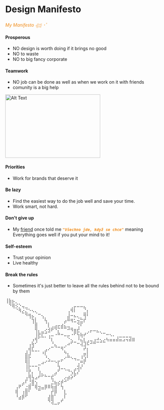 # Design Manifesto

<span style="color:#ef8a17">*My Manifesto 𓆉 ･ﾟ*</span>

#### Prosperous
- NO design is worth doing if it brings no good
- NO to waste
- NO to big fancy corporate
#### Teamwork
- NO job can be done as well as when we work on it with friends
- comunity is a big help

 <img src="https://github.com/user-attachments/assets/55939860-46a7-44a5-97d8-46858415ba9a" alt="Alt Text" width="300" height="200">

#### Priorities
- Work for brands that deserve it
#### Be lazy
- Find the easiest way to do the job well and save your time.
- Work smart, not hard.
#### Don't give up
- My [friend](https://github.com/sprtokiller) once told me <span style="color:#ef8a17">_**``"Všechno jde, když se chce"``**_</span> meaning Everything goes well if you put your mind to it!
#### Self-esteem
- Trust your opinion
- Live healthy
#### Break the rules
- Sometimes it's just better to leave all the rules behind not to be bound by them
  
<pre>
⢸⣷⡦⡀⠀⠀⠀⠀⠀⠀⠀⠀⠀⠀⠀⠀⠀⠀⠀⠀⠀⠀⠀⠀⠀⠀⠀⠀⠀⠀⠀⠀⠀⠀⠀⠀⠀⠀⠀⠀
⠀⠙⢿⡪⡑⢤⣀⠀⠀⠀⠀⠀⠀⠀⠀⠀⠀⠀⠀⠀⢀⡤⠤⠤⣄⠀⠀⠀⠀⠀⠀⠀⠀⠀⠀⠀⠀⠀⠀⠀
⠀⠀⠀⠈⠻⣔⣌⠑⠢⢄⠀⠀⠀⠀⠀⠀⠀⠀⠀⢠⠻⠇⠀⠀⣈⡆⠀⠀⠀⠀⠀⠀⠀⠀⠀⠀⠀⠀⠀⠀
⠀⠀⠀⠀⠀⠀⠙⢻⡦⡀⠉⢢⡀⠀⠀⠀⠀⠀⠀⣼⠒⠦⢄⡀⢻⠃⠀⠀⠀⠀⠀⠀⠀⠀⠀⠀⠀⠀⠀⠀
⠀⠀⠀⠀⠀⠀⠀⠀⢹⣇⠀⠀⢳⡀⠀⠀⠀⠀⡴⠛⠻⠥⣲⣭⠏⠀⠀⠀⠀⠀⠀⠀⠀⠀⠀⠀⠀⠀⠀⠀
⠀⠀⠀⠀⠀⠀⠀⠀⠀⣿⠀⠀⠀⢇⣠⣴⣖⣾⣦⢤⣀⠀⢨⠃⠀⠀⠀⠀⠀⠀⠀⠀⠀⠀⠀⠀⠀⠀⠀⠀
⠀⠀⠀⠀⠀⠀⠀⠀⠀⢹⣆⣤⣪⠽⠋⠈⣆⠀⠀⠉⠙⣿⡯⡀⢀⡠⠖⠒⠦⢄⣀⠀⠀⠀⠀⠀⠀⠀⠀⠀
⠀⠀⠀⠀⠀⠀⠀⠀⠀⣸⡯⠧⠄⢰⡒⠈⠉⠉⠒⢖⠈⠁⢹⠻⡋⠀⠀⠀⢀⠀⠀⡉⠑⠂⢠⠤⠤⠤⢤⣀
⠀⠀⠀⠀⠀⠀⠀⠀⣜⡹⠀⠀⠀⠀⢣⠀⠀⠀⠀⢀⡵⠤⣈⢳⢧⡴⣲⣼⠭⠵⠮⠙⠛⠛⠛⠛⠚⠙⠛⠛
⠀⠀⠀⠀⠀⠀⠀⣸⡽⠀⠀⠀⠀⢀⠤⠳⠤⣤⠔⠉⠀⠀⠀⠙⣺⡉⠀⠀⠀⠀⠀⠀⠀⠀⠀⠀⠀⠀⠀⠀
⠀⠀⠀⠀⠀⠀⣰⢹⠓⠒⠂⢠⡞⠁⠀⠀⠀⠈⢦⡀⠀⠀⠀⠀⣁⡇⠀⠀⠀⠀⠀⠀⠀⠀⠀⠀⠀⠀⠀⠀
⠀⠀⠀⠀⠀⠀⣿⡯⠀⠀⠀⠀⠱⡀⠀⠀⠀⠀⡠⠷⢄⣀⠀⢰⢫⠇⠀⠀⠀⠀⠀⠀⠀⠀⠀⠀⠀⠀⠀⠀
⠀⠀⠀⠀⠀⠀⢿⡇⠀⠀⠀⣠⠔⠚⠒⠢⡖⠋⠀⠀⠀⠈⢉⠶⡟⠀⠀⠀⠀⠀⠀⠀⠀⠀⠀⠀⠀⠀⠀⠀
⠀⠀⠀⠀⠀⠀⢸⡗⠒⠒⡍⠀⠀⠀⠀⠀⢳⣀⡀⠀⠀⢀⣺⡜⠀⠀⠀⠀⠀⠀⠀⠀⠀⠀⠀⠀⠀⠀⠀⠀
⠀⠀⠀⠀⠀⠀⠘⡟⡄⠀⢱⡀⠀⠀⠀⣠⠋⠀⠈⠙⢢⣏⡜⠀⠀⠀⠀⠀⠀⠀⠀⠀⠀⠀⠀⠀⠀⠀⠀⠀
⠀⠀⠀⠀⠀⠀⢠⢿⢧⣠⠞⠋⠓⠒⣞⠁⠀⠀⡠⣴⡵⠋⠀⠀⠀⠀⠀⠀⠀⠀⠀⠀⠀⠀⠀⠀⠀⠀⠀⠀
⠀⠀⠀⠀⠀⣠⠏⢘⣿⢢⠀⠀⠀⠀⣘⣦⣔⡾⠚⠁⠀⠀⠀⠀⠀⠀⠀⠀⠀⠀⠀⠀⠀⠀⠀⠀⠀⠀⠀⠀
⠀⠀⠀⢠⠟⠁⣐⣿⠉⢿⣲⣤⡿⠿⢷⣾⠁⢳⠀⠀⠀⠀⠀⠀⠀⠀⠀⠀⠀⠀⠀⠀⠀⠀⠀⠀⠀⠀⠀⠀
⠀⠀⠀⢿⠀⢰⣿⠃⠀⠀⠉⠀⠀⠀⡞⡿⠀⠀⣇⠀⠀⠀⠀⠀⠀⠀⠀⠀⠀⠀⠀⠀⠀⠀⠀⠀⠀⠀⠀⠀
⠀⠀⠀⠘⣴⡿⠋⠀⠀⠀⠀⠀⠀⣼⣿⠁⠀⢀⠇⠀⠀⠀⠀⠀⠀⠀⠀⠀⠀⠀⠀⠀⠀⠀⠀⠀⠀⠀⠀⠀
⠀⠀⠀⠀⠀⠀⠀⠀⠀⠀⠀⠀⠀⠙⢽⣀⡤⠋⠀⠀⠀⠀⠀⠀⠀⠀⠀⠀⠀⠀⠀⠀⠀⠀⠀⠀⠀⠀⠀⠀
</pre>
